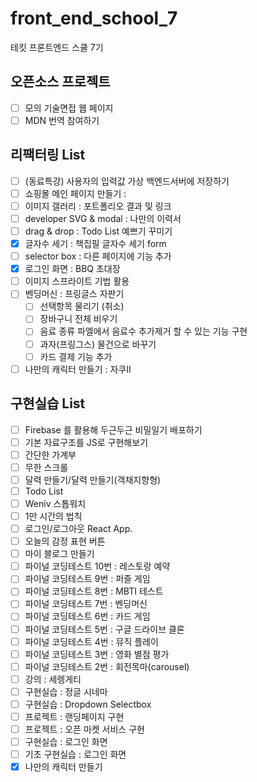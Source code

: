 # front_end_school_7

테킷 프론트엔드 스쿨 7기

## 오픈소스 프로젝트

- [ ] 모의 기술면접 웹 페이지
- [ ] MDN 번역 참여하기

## 리팩터링 List

- [ ] (동료특강) 사용자의 입력값 가상 백엔드서버에 저장하기
- [ ] 쇼핑몰 메인 페이지 만들기 :
- [ ] 이미지 갤러리 : 포트폴리오 결과 및 링크
- [ ] developer SVG & modal : 나만의 이력서
- [ ] drag & drop : Todo List 예쁘기 꾸미기
- [x] 글자수 세기 : 책집필 글자수 세기 form
- [ ] selector box : 다른 페이지에 기능 추가
- [x] 로그인 화면 : BBQ 초대장
- [ ] 이미지 스프라이트 기법 활용
- [ ] 벤딩머신 : 프링글스 자판기
  - [ ] 선택항목 물리기 (취소)
  - [ ] 장바구니 전체 비우기
  - [ ] 음료 종류 파엘에서 음료수 추가제거 할 수 있는 기능 구현
  - [ ] 과자(프링그스) 물건으로 바꾸기
  - [ ] 카드 결제 기능 추가
- [ ] 나만의 캐릭터 만들기 : 자쿠II

## 구현실습 List

- [ ] Firebase 를 활용해 두근두근 비밀일기 배포하기
- [ ] 기본 자료구조를 JS로 구현해보기
- [ ] 간단한 가계부
- [ ] 무한 스크롤
- [ ] 달력 만들기/달력 만들기(객채지향형)
- [ ] Todo List
- [ ] Weniv 스톱워치
- [ ] 1만 시간의 법칙
- [ ] 로그인/로그아웃 React App.
- [ ] 오늘의 감정 표현 버튼
- [ ] 마이 블로그 만들기
- [ ] 파이널 코딩테스트 10번 : 레스토랑 예약
- [ ] 파이널 코딩테스트 9번 : 퍼즐 게임
- [ ] 파이널 코딩테스트 8번 : MBTI 테스트
- [ ] 파이널 코딩테스트 7번 : 벤딩머신
- [ ] 파이널 코딩테스트 6번 : 카드 게임
- [ ] 파이널 코딩테스트 5번 : 구글 드라이브 클론
- [ ] 파이널 코딩테스트 4번 : 뮤직 플레이
- [ ] 파이널 코딩테스트 3번 : 영화 별점 평가
- [ ] 파이널 코딩테스트 2번 : 회전목마(carousel)
- [ ] 강의 : 세렝게티
- [ ] 구현실습 : 정글 시네마
- [ ] 구현실습 : Dropdown Selectbox
- [ ] 프로젝트 : 랜딩페이지 구현
- [ ] 프로젝트 : 오픈 마켓 서비스 구현
- [ ] 구현실습 : 로그인 화면
- [ ] 기초 구현실습 : 로그인 화면
- [x] 나만의 캐릭터 만들기

